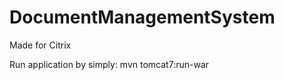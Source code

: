 DocumentManagementSystem
========================

Made for Citrix

Run application by simply:
mvn tomcat7:run-war

